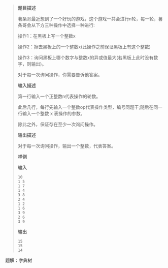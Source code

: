 > **题目描述**
>
> 薯条哥最近想到了一个好玩的游戏，这个游戏一共会进行n轮，每一轮，薯条哥会从下方三种操作中选择一种进行:
>
> 操作1：在黑板上写一个整数x
>
> 操作2：擦去黑板上的一个整数x(此操作之前保证黑板上有这个整数)
>
> 操作3：询问黑板上哪个数字与整数x的异或值最大(若黑板上此时没有数字，则输出)。
>
> 对于每一次询问操作，你需要告诉他答案。
>
> **输入描述**
>
> 第一行输入一个正整数n代表操作的轮数。
>
> 此后几行，每行先输入一个整数op代表操作类型，编号同题干;随后在同一行输入一个整数 x 表操作的参数。
>
> 除此之外，保证存在至少一次询问操作。
>
> **输出描述**
>
> 对于每一次询问操作，输出一个整数，代表答案。
>
> **样例**
>
> **输入**
>
> ```
> 10
> 1 5
> 1 7
> 1 4
> 3 8
> 2 4
> 1 2
> 1 6
> 3 9
> 2 6
> 3 9
> ```
>
> **输出**
>
> ```
> 15
> 15
> 14
> ```



题解：字典树

```java
```


